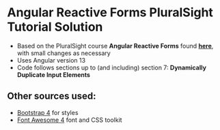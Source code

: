 # Angular Reactive Forms PluralSight Tutorial Solution
- Based on the PluralSight course **Angular Reactive Forms** found [**here**](https://app.pluralsight.com/library/courses/angular-2-reactive-forms/table-of-contents), with small changes as necessary
- Uses Angular version 13
- Code follows sections up to (and including) section 7: **Dynamically Duplicate Input Elements**

## Other sources used:
- [Bootstrap 4](https://getbootstrap.com/docs/4.6/getting-started/introduction/) for styles
- [Font Awesome 4](https://fontawesome.com/v4.7/) font and CSS toolkit
